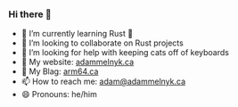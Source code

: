 ### Hi there 👋

- 🌱 I’m currently learning Rust 🦀
- 👯 I’m looking to collaborate on Rust projects
- 🤔 I’m looking for help with keeping cats off of keyboards
- 🔗 My website: [adammelnyk.ca](https://adammelnyk.ca)
- 📖 My Blag: [arm64.ca](https://arm64.ca)
- 📫 How to reach me: adam@adammelnyk.ca
- 😄 Pronouns: he/him
